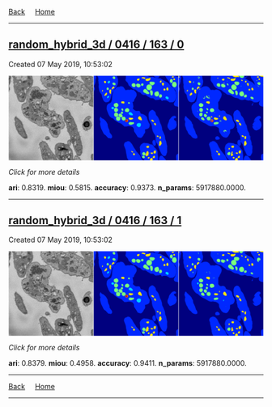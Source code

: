 
[Back](..)&nbsp;&nbsp;&nbsp;&nbsp;&nbsp;[Home](https://leapmanlab.github.io/snapshots)

---

<div class="summary"><a href="0"><h2>random_hybrid_3d / 0416 / 163 / 0</h2></a><p>Created 07 May 2019, 10:53:02
</p><a href="0"><img src="0/media/summary.png" align="center"></a><p>
<i>Click for more details</i>
</p></div>

**ari**: 0.8319. **miou**: 0.5815. **accuracy**: 0.9373. **n_params**: 5917880.0000. 

---

<div class="summary"><a href="1"><h2>random_hybrid_3d / 0416 / 163 / 1</h2></a><p>Created 07 May 2019, 10:53:02
</p><a href="1"><img src="1/media/summary.png" align="center"></a><p>
<i>Click for more details</i>
</p></div>

**ari**: 0.8379. **miou**: 0.4958. **accuracy**: 0.9411. **n_params**: 5917880.0000. 

---

[Back](..)&nbsp;&nbsp;&nbsp;&nbsp;&nbsp;[Home](https://leapmanlab.github.io/snapshots)

---